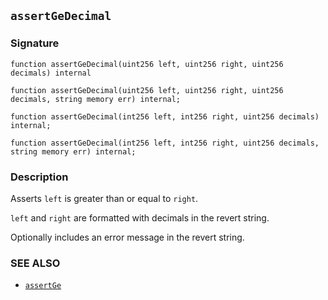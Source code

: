 ## `assertGeDecimal`

### Signature

```solidity
function assertGeDecimal(uint256 left, uint256 right, uint256 decimals) internal
```

```solidity
function assertGeDecimal(uint256 left, uint256 right, uint256 decimals, string memory err) internal;
```

```solidity
function assertGeDecimal(int256 left, int256 right, uint256 decimals) internal;
```

```solidity
function assertGeDecimal(int256 left, int256 right, uint256 decimals, string memory err) internal;
```

### Description

Asserts `left` is greater than or equal to `right`.

`left` and `right` are formatted with decimals in the revert string.

Optionally includes an error message in the revert string.

### SEE ALSO

- [`assertGe`](./assertGe.md)